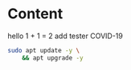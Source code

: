 # Content

hello
1 + 1 = 2
add tester COVID-19

```bash
sudo apt update -y \
    && apt upgrade -y
```